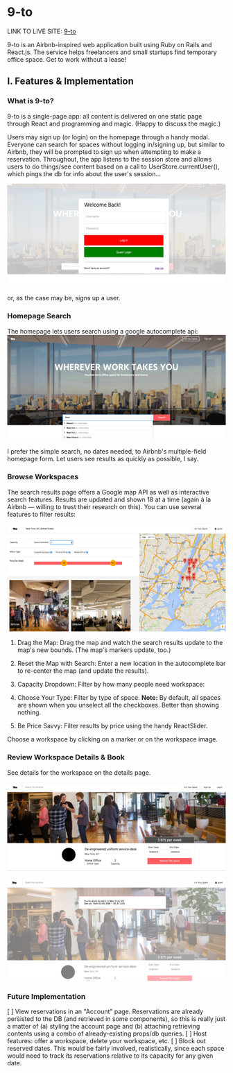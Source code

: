 # 9-to

LINK TO LIVE SITE: [9-to][heroku]

[heroku]:http://nineto.heroku.com

9-to is an Airbnb-inspired web application built using Ruby on Rails and React.js. The service helps freelancers and small startups find temporary office space. Get to work without a lease!

## I. Features & Implementation

### What is 9-to?
9-to is a single-page app: all content is delivered on one static page through React and programming and magic. (Happy to discuss the magic.)

Users may sign up (or login) on the homepage through a handy modal. Everyone can search for spaces without logging in/signing up, but similar to Airbnb, they will be prompted to sign up when attempting to make a reservation. Throughout, the app listens to the session store and allows users to do things/see content based on a call to UserStore.currentUser(), which pings the db for info about the user's session...

![login]

or, as the case may be, signs up a user.

### Homepage Search
The homepage lets users search using a google autocomplete api:
![home_search]

I prefer the simple search, no dates needed, to Airbnb's multiple-field homepage form. Let users see results as quickly as possible, I say.

### Browse Workspaces
The search results page offers a Google map API as well as interactive search features. Results are updated and shown 18 at a time (again á la Airbnb — willing to trust their research on this). You can use several features to filter results:

![workspace_idx]

1. Drag the Map:
Drag the map and watch the search results update to the map's new bounds. (The map's markers update, too.)

2. Reset the Map with Search:
Enter a new location in the autocomplete bar to re-center the map (and update the results).

3. Capacity Dropdown:
Filter by how many people need workspace:

4. Choose Your Type:
Filter by type of space. **Note:** By default, all spaces are shown when you unselect all the checkboxes. Better than showing nothing.

5. Be Price Savvy:
Filter results by price using the handy ReactSlider.

Choose a workspace by clicking on a marker or on the workspace image.

### Review Workspace Details & Book
See details for the workspace on the details page.

![workspace_detail]

![workspace_detail_res]

### Future Implementation
[ ] View reservations in an "Account" page. Reservations are already persisted to the DB (and retrieved in some components), so this is really just a matter of (a) styling the account page and (b) attaching retrieving contents using a combo of already-existing props/db queries.
[ ] Host features: offer a workspace, delete your workspace, etc.
[ ] Block out reserved dates. This would be fairly involved, realistically, since each space would need to track its reservations relative to its capacity for any given date.

[home_search]: ./docs/images/home_search.jpg
[login]: ./docs/images/login.jpg
[workspace_idx]: ./docs/images/workspace_idx2.jpg
[workspace_detail]: ./docs/images/workspace_detail.jpg
[workspace_detail_res]: ./docs/images/workspace_detail_res.jpg
